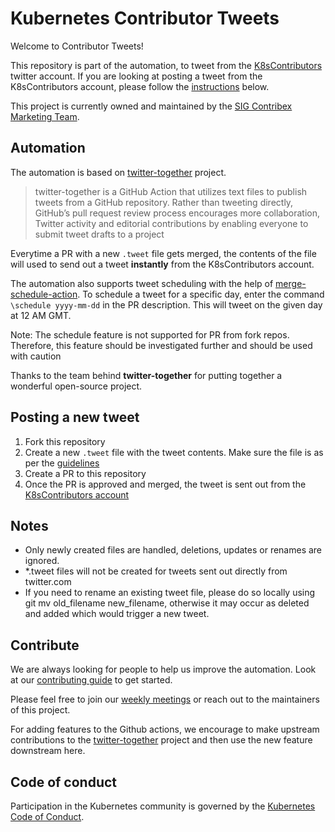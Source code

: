 # Kubernetes Contributor Tweets

Welcome to Contributor Tweets!

This repository is part of the automation, to tweet from the [K8sContributors](https://twitter.com/k8scontributors) twitter account. If you are looking at posting a tweet from the K8sContributors account, please follow the [instructions](#posting-a-new-tweet) below.

This project is currently owned and maintained by the [SIG Contribex Marketing Team](https://github.com/kubernetes/community/tree/master/communication/marketing-team).

## Automation

The automation is based on [twitter-together](https://github.com/gr2m/twitter-together) project.

> twitter-together is a GitHub Action that utilizes text files to publish tweets from a GitHub repository. Rather than tweeting directly, GitHub’s pull request review process encourages more collaboration, Twitter activity and editorial contributions by enabling everyone to submit tweet drafts to a project

Everytime a PR with a new `.tweet` file gets merged, the contents of the file will used to send out a tweet **instantly** from the K8sContributors account.

The automation also supports tweet scheduling with the help of [merge-schedule-action](https://github.com/gr2m/merge-schedule-action). To schedule a tweet for a specific day, enter the command `\schedule yyyy-mm-dd` in the PR description. This will tweet on the given day at 12 AM GMT. 

Note: The schedule feature is not supported for PR from fork repos. Therefore, this feature should be investigated further and should be used with caution

Thanks to the team behind **twitter-together** for putting together a wonderful open-source project.

## Posting a new tweet

1. Fork this repository
2. Create a new `.tweet` file with the tweet contents. Make sure the file is as per the [guidelines](GUIDELINES.md)
3. Create a PR to this repository
4. Once the PR is approved and merged, the tweet is sent out from the [K8sContributors account](https://twitter.com/k8scontributors)


## Notes

- Only newly created files are handled, deletions, updates or renames are ignored.
- *.tweet files will not be created for tweets sent out directly from twitter.com
- If you need to rename an existing tweet file, please do so locally using git mv old_filename new_filename, otherwise it may occur as deleted and added which would trigger a new tweet.

## Contribute

We are always looking for people to help us improve the automation. Look at our [contributing guide](CONTRIBUTING.md) to get started.

Please feel free to join our [weekly meetings](https://github.com/kubernetes/community/tree/master/sig-contributor-experience#community-management) or reach out to the maintainers of this project.

For adding features to the Github actions, we encourage to make upstream contributions to the [twitter-together](https://github.com/gr2m/twitter-together) project and then use the new feature downstream here. 

## Code of conduct

Participation in the Kubernetes community is governed by the [Kubernetes Code of Conduct](code-of-conduct.md).

[owners]: https://git.k8s.io/community/contributors/guide/owners.md
[Creative Commons 4.0]: https://git.k8s.io/website/LICENSE
